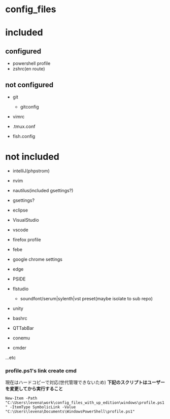 # config_files

# included
## configured

* powershell profile
* zshrc(en route)

## not configured


* git
    * gitconfig

* vimrc
* .tmux.conf
* fish.config
# not included

* intelliJ(phpstrom)
* nvim
* nautilus(included gsettings?)
* gsettings?
* eclipse
* VisualStudio
* vscode
* firefox profile
* febe

* google chrome settings
* edge
* PSIDE
* flstudio
   * soundfont/serum|sylenth|vst preset(maybe isolate to sub repo)
* unity 
* bashrc
* QTTabBar
* conemu
* cmder

...etc

### profile.ps1's link create cmd
現在はハードコピーで対応(世代管理できないため)
**下記のスクリプトはユーザーを変更してから実行すること**

 `New-Item -Path "C:\Users\levena\work\config_files_with_up_edition\windows\profile.ps1" -ItemType SymbolicLink -Value "C:\Users\levena\Documents\WindowsPowerShell\profile.ps1"`
